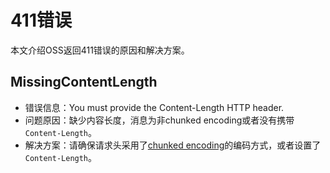 # 411错误

本文介绍OSS返回411错误的原因和解决方案。

## MissingContentLength

-   错误信息：You must provide the Content-Length HTTP header.
-   问题原因：缺少内容长度，消息为非chunked encoding或者没有携带`Content-Length`。
-   解决方案：请确保请求头采用了[chunked encoding](https://tools.ietf.org/html/rfc2616#section-3.6.1)的编码方式，或者设置了`Content-Length`。

